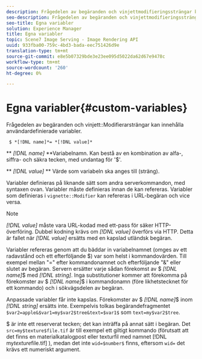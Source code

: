 ```yaml
---
description: Frågedelen av begäranden och vinjettmodifieringssträngar kan innehålla användardefinierade variabler.
seo-description: Frågedelen av begäranden och vinjettmodifieringssträngar kan innehålla användardefinierade variabler.
seo-title: Egna variabler
solution: Experience Manager
title: Egna variabler
topic: Scene7 Image Serving - Image Rendering API
uuid: 933fba00-759c-4bd3-bada-eec751426d9e
translation-type: tm+mt
source-git-commit: e8e5b07329bde3e23ee095d5022da62d67e9478c
workflow-type: tm+mt
source-wordcount: '260'
ht-degree: 0%

---
```



# Egna variabler{#custom-variables}

Frågedelen av begäranden och vinjett::Modifierarsträngar kan innehålla användardefinierade variabler.

` $ *[!DNL name]*= *[!DNL value]*`

** *[!DNL name]* **Variabelnamn. Kan bestå av en kombination av alfa-, siffra- och säkra tecken, med undantag för &#39;$&#39;.

** *[!DNL value]* ** Värde som variabeln ska anges till (sträng).

Variabler definieras på liknande sätt som andra serverkommandon, med syntaxen ovan. Variabler måste definieras innan de kan refereras. Variabler som definieras i `vignette::Modifier` kan refereras i URL-begäran och vice versa.

>[!NOTE]
>
>*[!DNL value]* måste vara URL-kodad med ett-pass för säker HTTP-överföring. Dubbel kodning krävs om *[!DNL value]* överförs via HTTP. Detta är fallet när *[!DNL value]* ersätts med en kapslad utländsk begäran.

Variabler refereras genom att du bäddar in variabelnamnet (omges av ett radavstånd och ett efterföljande $) var som helst i kommandovärden. Till exempel mellan &quot;=&quot; efter kommandonamnet och efterföljande &quot;&amp;&quot; eller slutet av begäran. Servern ersätter varje sådan förekomst av $ *[!DNL name]*$ med *[!DNL string]*. Inga substitutioner kommer att förekomma på förekomster av $ *[!DNL name]*$ i kommandonamn (före likhetstecknet för ett kommando) och i sökvägsdelen av begäran.

Anpassade variabler får inte kapslas. Förekomster av $ *[!DNL name]*$ inom *[!DNL string]* ersätts inte. Exempelvis tolkas begärandefragmentet `$var2=apple&$var1=my$var2$tree&text=$var1$` som `text=my$var2$tree`.

$ är inte ett reserverat tecken; det kan inträffa på annat sätt i begäran. Det `src=my$texture$file.tif` är till exempel ett giltigt kommando (förutsatt att det finns en materialkatalogpost eller texturfil med namnet [!DNL my$texture$file.tif] ), medan det inte `wid=$number$` finns, eftersom `wid=` det krävs ett numeriskt argument.
